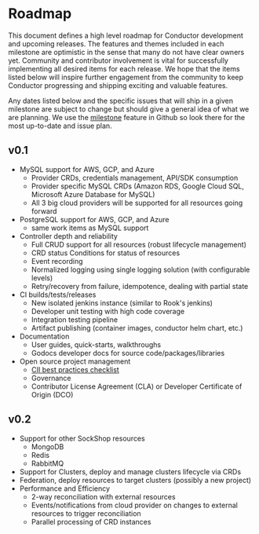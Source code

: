 # Roadmap

This document defines a high level roadmap for Conductor development and upcoming releases.
The features and themes included in each milestone are optimistic in the sense that many do not have clear owners yet.
Community and contributor involvement is vital for successfully implementing all desired items for each release.
We hope that the items listed below will inspire further engagement from the community to keep Conductor progressing and shipping exciting and valuable features.

Any dates listed below and the specific issues that will ship in a given milestone are subject to change but should give a general idea of what we are planning.
We use the [milestone](https://github.com/upbound/conductor/milestones) feature in Github so look there for the most up-to-date and issue plan.

## v0.1

* MySQL support for AWS, GCP, and Azure
  * Provider CRDs, credentials management, API/SDK consumption
  * Provider specific MySQL CRDs (Amazon RDS, Google Cloud SQL, Microsoft Azure Database for MySQL)
  * All 3 big cloud providers will be supported for all resources going forward
* PostgreSQL support for AWS, GCP, and Azure
  * same work items as MySQL support
* Controller depth and reliability
  * Full CRUD support for all resources (robust lifecycle management)
  * CRD status Conditions for status of resources
  * Event recording
  * Normalized logging using single logging solution (with configurable levels)
  * Retry/recovery from failure, idempotence, dealing with partial state
* CI builds/tests/releases
  * New isolated jenkins instance (similar to Rook's jenkins)
  * Developer unit testing with high code coverage
  * Integration testing pipeline
  * Artifact publishing (container images, conductor helm chart, etc.)
* Documentation
  * User guides, quick-starts, walkthroughs
  * Godocs developer docs for source code/packages/libraries
* Open source project management
  * [CII best practices checklist](https://bestpractices.coreinfrastructure.org/en/projects/1599#)
  * Governance
  * Contributor License Agreement (CLA) or Developer Certificate of Origin (DCO)

## v0.2

* Support for other SockShop resources
  * MongoDB
  * Redis
  * RabbitMQ
* Support for Clusters, deploy and manage clusters lifecycle via CRDs
* Federation, deploy resources to target clusters (possibly a new project)
* Performance and Efficiency
  * 2-way reconciliation with external resources
  * Events/notifications from cloud provider on changes to external resources to trigger reconciliation
  * Parallel processing of CRD instances
